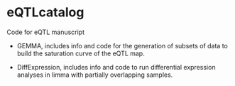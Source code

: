 # eQTLcatalog
Code for eQTL manuscript

- GEMMA, includes info and code for the generation of subsets of data to build the saturation curve of the eQTL map.

- DiffExpression, includes info and code to run differential expression analyses in limma with partially overlapping samples.

